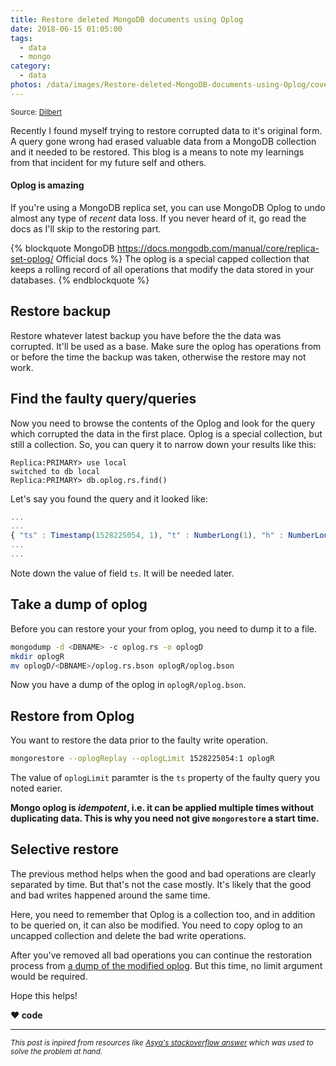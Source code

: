 ```yaml
---
title: Restore deleted MongoDB documents using Oplog
date: 2018-06-15 01:05:00
tags:
  - data
  - mongo
category:
  - data
photos: /data/images/Restore-deleted-MongoDB-documents-using-Oplog/cover.png
---
```

<sup>Source: [Dilbert][dilbert-url]</sup>

Recently I found myself trying to restore corrupted data to it's original form. A query gone wrong had erased valuable data from a MongoDB collection and it needed to be restored. This blog is a means to note my learnings from that incident for my future self and others.

#### Oplog is amazing

If you're using a MongoDB replica set, you can use MongoDB Oplog to undo almost any type of *recent* data loss. If you never heard of it, go read the docs as I'll skip to the restoring part.

{% blockquote MongoDB https://docs.mongodb.com/manual/core/replica-set-oplog/ Official docs %}
The oplog is a special capped collection that keeps a rolling record of all operations that modify the data stored in your databases.
{% endblockquote %}

## Restore backup

Restore whatever latest backup you have before the the data was corrupted. It'll be used as a base. Make sure the oplog has operations from or before the time the backup was taken, otherwise the restore may not work.

## Find the faulty query/queries

Now you need to browse the contents of the Oplog and look for the query which corrupted the data in the first place. Oplog is a special collection, but still a collection. So, you can query it to narrow down your results like this:
```mongo mongodb shell
Replica:PRIMARY> use local
switched to db local
Replica:PRIMARY> db.oplog.rs.find()
```
Let's say you found the query and it looked like:
``` js
...
...
{ "ts" : Timestamp(1528225054, 1), "t" : NumberLong(1), "h" : NumberLong("3208671813197906204"), "v" : 2, "op" : "d", "ns" : "test.foo", "ui" : UUID("348dd681-e0df-4d6b-bd69-304d21cf8235"), "wall" : ISODate("2018-06-05T18:57:34.245Z"), "o" : { "_id" : ObjectId("5b16dd0d5861982c59fedefe") } }
...
...
```
Note down the value of field `ts`. It will be needed later.

## Take a dump of oplog

Before you can restore your your from oplog, you need to dump it to a file.
```sh mongodump https://docs.mongodb.com/manual/reference/program/mongodump/ docs
mongodump -d <DBNAME> -c oplog.rs -o oplogD
mkdir oplogR
mv oplogD/<DBNAME>/oplog.rs.bson oplogR/oplog.bson
```
Now you have a dump of the oplog in `oplogR/oplog.bson`.

## Restore from Oplog

You want to restore the data prior to the faulty write operation.

```sh mongorestore https://docs.mongodb.com/manual/reference/program/mongorestore/ docs
mongorestore --oplogReplay --oplogLimit 1528225054:1 oplogR
```
The value of `oplogLimit` paramter is the `ts` property of the faulty query you noted earier.

**Mongo oplog is *idempotent*, i.e. it can be applied multiple times without duplicating data. This is why you need not give `mongorestore` a start time.**

## Selective restore

The previous method helps when the good and bad operations are clearly separated by time. But that's not the case mostly. It's likely that the good and bad writes happened around the same time.

Here, you need to remember that Oplog is a collection too, and in addition to be queried on, it can also be modified. You need to copy oplog to an uncapped collection and delete the bad write operations.

After you've removed all bad operations you can continue the restoration process from [a dump of the modified oplog][oplog-dump-anchor-url]. But this time, no limit argument would be required.

Hope this helps!
<br>

**❤️ code**
<br>

---
<sub>*This post is inpired from resources like [Asya's stackoverflow answer][so-answer-url] which was used to solve the problem at hand.*</sub>

[dilbert-url]: http://dilbert.com/strip/2013-07-05
[mongo-docs-url]: https://docs.mongodb.com/manual/core/replica-set-oplog/
[oplog-dump-anchor-url]: #Take-a-dump-of-oplog
[so-answer-url]: https://stackoverflow.com/a/15451297/2751596
